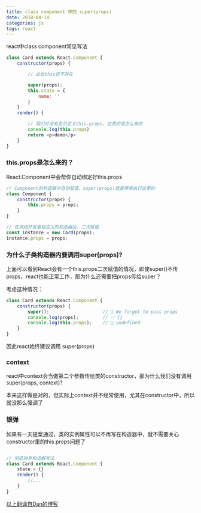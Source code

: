```yaml
---
title: class component 中的 super(props)
date: 2018-04-14
categories: js
tags: react
---
```


react中class component常见写法
```javascript
class Card extends React.Component {
    constructor(props) {

        // 此处this还不存在

        super(props);
        this.state = {
            name: ''
        }
    }
    render() {

        // 我们并没有显示定义this.props，这里的值怎么来的
        console.log(this.props)
        return <p>demo</p>
    }
}

```

### this.props是怎么来的？

React.Component中会帮你自动绑定好this.props
```javascript
// Component的构造器中自动赋值，super(props)就是用来执行这里的
class Component {
    constructor(props) {
        this.props = props;
    }
}

// 在调用开发者自定义的构造器后，二次赋值
const instance = new Card(props);
instance.props = props;
```

### 为什么子类构造器内要调用super(props)?

上面可以看到React会有一个this.props二次赋值的情况，即使super()不传props，react也能正常工作，那为什么还需要把props传给super？

考虑这种情况：
```javascript
class Card extends React.Component {
    constructor(props) {
        super();                    // 😬 We forgot to pass props
        console.log(props);         // ✅ {}
        console.log(this.props);    // 😬 undefined 
    }
}
```
因此react始终建议调用 super(props)

### context

react中context会当做第二个参数传给类的constructor，那为什么我们没有调用super(props, context)?

本来这样做是对的，但实际上context并不经常使用，尤其在constructor中，所以就没那么强调了

### 银弹

如果有一天提案通过，类的实例属性可以不再写在构造器中，就不需要关心constructor里的this.props问题了
```javascript

// 彻底抛弃构造器写法
class Card extends React.Component {
    state = {}
    render() {
        //...
    }
}
```


[以上翻译自Dan的博客](https://overreacted.io/why-do-we-write-super-props/)